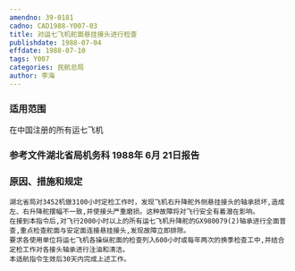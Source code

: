 ```yaml
---
amendno: 39-0181
cadno: CAD1988-Y007-03
title: 对运七飞机舵面悬挂接头进行检查
publishdate: 1988-07-04
effdate: 1988-07-10
tags: Y007
categories: 民航总局
author: 李海
---
```


### 适用范围 
在中国注册的所有运七飞机

### 参考文件湖北省局机务科 1988年 6月 21日报告

### 原因、措施和规定 
    湖北省局对3452机做3100小时定检工作时，发现飞机右升降舵外侧悬挂接头的轴承损坏,造成左、右升降舵摆幅不一致,并使接头严重磨损。这种故障将对飞行安全有着潜在影响。 
    在接到本指令后,对飞行2000小时以上的所有运七飞机升降舵的GX980079(2)轴承进行全面普查,重点检查舵面与安定面连接悬挂接头,发现故障立即排除。
    要求各使用单位将运七飞机各操纵舵面的检查列入600小时或每年两次的换季检查工中,并结合定检工作对各接头轴承进行注油和清洁。 
    本适航指令生效后30天内完成上述工作。
